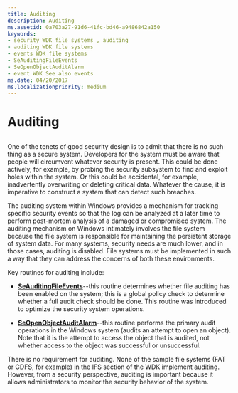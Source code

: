 ```yaml
---
title: Auditing
description: Auditing
ms.assetid: 0a703a27-91d6-41fc-bd46-a9486842a150
keywords:
- security WDK file systems , auditing
- auditing WDK file systems
- events WDK file systems
- SeAuditingFileEvents
- SeOpenObjectAuditAlarm
- event WDK See also events
ms.date: 04/20/2017
ms.localizationpriority: medium
---
```


# Auditing


## <span id="ddk_auditing_if"></span><span id="DDK_AUDITING_IF"></span>


One of the tenets of good security design is to admit that there is no such thing as a secure system. Developers for the system must be aware that people will circumvent whatever security is present. This could be done actively, for example, by probing the security subsystem to find and exploit holes within the system. Or this could be accidental, for example, inadvertently overwriting or deleting critical data. Whatever the cause, it is imperative to construct a system that can detect such breaches.

The auditing system within Windows provides a mechanism for tracking specific security events so that the log can be analyzed at a later time to perform post-mortem analysis of a damaged or compromised system. The auditing mechanism on Windows intimately involves the file system because the file system is responsible for maintaining the persistent storage of system data. For many systems, security needs are much lower, and in those cases, auditing is disabled. File systems must be implemented in such a way that they can address the concerns of both these environments.

Key routines for auditing include:

-   [**SeAuditingFileEvents**](https://docs.microsoft.com/windows-hardware/drivers/ddi/content/ntifs/nf-ntifs-seauditingfileevents)--this routine determines whether file auditing has been enabled on the system; this is a global policy check to determine whether a full audit check should be done. This routine was introduced to optimize the security system operations.

-   [**SeOpenObjectAuditAlarm**](https://docs.microsoft.com/windows-hardware/drivers/ddi/content/ntifs/nf-ntifs-seopenobjectauditalarm)--this routine performs the primary audit operations in the Windows system (audits an attempt to open an object). Note that it is the attempt to access the object that is audited, not whether access to the object was successful or unsuccessful.

There is no requirement for auditing. None of the sample file systems (FAT or CDFS, for example) in the IFS section of the WDK implement auditing. However, from a security perspective, auditing is important because it allows administrators to monitor the security behavior of the system.

 

 




